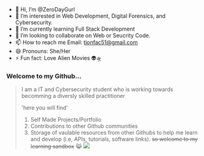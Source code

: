 - 👋 Hi, I’m @ZeroDayGurl
- 👀 I’m interested in Web Development, Digital Forensics, and Cybersecurity. 
- 🌱 I’m currently learning Full Stack Development 
- 💞️ I’m looking to collaborate on Web or Seucrity Code. 
- 📫 How to reach me Email: tionfac51@gmail.com
- 😄 Pronouns: She/Her
- ⚡ Fun fact: Love Alien Movies 👽🛸

### Welcome to my Github...
> I am a IT and Cybersecurity student who is working towards becomming a diversly skilled practitioner
>
> 'here you will find'
> 1. Self Made Projects/Portfolio
> 2. Contributions to other Github communities
> 3. Storage of vaulable resources from other Githubs to help me learn and develop (i.e, APIs, tutorials, software links).
>    ~~so welcome to my learning sandbox~~ 😹
>    ![](https://media.istockphoto.com/id/1365847213/photo/phone-lock-to-protect-from-cyber-scam-online-data-fraud-or-identity-theft-laptop-with-hacker.jpg?s=612x612&w=0&k=20&c=SRJQojj1bEbkSY90HZR_JUzDFjJigm124H7zXqEEMYs=)
<!---

ZeroDayGurl/ZeroDayGurl is a ✨ special ✨ repository because its `README.md` (this file) appears on your GitHub profile.
You can click the Preview link to take a look at your changes.
--->
